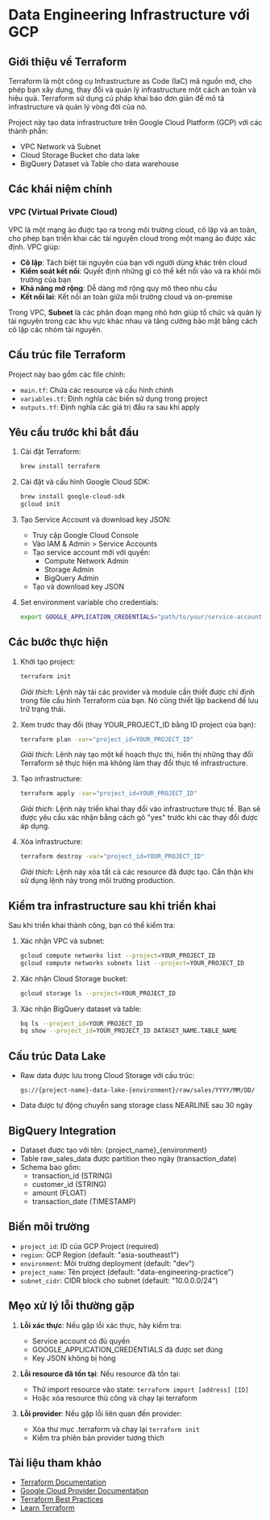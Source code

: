 # Data Engineering Infrastructure với GCP

## Giới thiệu về Terraform

Terraform là một công cụ Infrastructure as Code (IaC) mã nguồn mở, cho phép bạn xây dựng, thay đổi và quản lý infrastructure một cách an toàn và hiệu quả. Terraform sử dụng cú pháp khai báo đơn giản để mô tả infrastructure và quản lý vòng đời của nó.

Project này tạo data infrastructure trên Google Cloud Platform (GCP) với các thành phần:
- VPC Network và Subnet
- Cloud Storage Bucket cho data lake
- BigQuery Dataset và Table cho data warehouse

## Các khái niệm chính

### VPC (Virtual Private Cloud)
VPC là một mạng ảo được tạo ra trong môi trường cloud, cô lập và an toàn, cho phép bạn triển khai các tài nguyên cloud trong một mạng ảo được xác định. VPC giúp:
- **Cô lập**: Tách biệt tài nguyên của bạn với người dùng khác trên cloud
- **Kiểm soát kết nối**: Quyết định những gì có thể kết nối vào và ra khỏi môi trường của bạn
- **Khả năng mở rộng**: Dễ dàng mở rộng quy mô theo nhu cầu
- **Kết nối lai**: Kết nối an toàn giữa môi trường cloud và on-premise

Trong VPC, **Subnet** là các phân đoạn mạng nhỏ hơn giúp tổ chức và quản lý tài nguyên trong các khu vực khác nhau và tăng cường bảo mật bằng cách cô lập các nhóm tài nguyên.

## Cấu trúc file Terraform

Project này bao gồm các file chính:
- `main.tf`: Chứa các resource và cấu hình chính
- `variables.tf`: Định nghĩa các biến sử dụng trong project
- `outputs.tf`: Định nghĩa các giá trị đầu ra sau khi apply

## Yêu cầu trước khi bắt đầu

1. Cài đặt Terraform:
   ```bash
   brew install terraform
   ```

2. Cài đặt và cấu hình Google Cloud SDK:
   ```bash
   brew install google-cloud-sdk
   gcloud init
   ```

3. Tạo Service Account và download key JSON:
   - Truy cập Google Cloud Console
   - Vào IAM & Admin > Service Accounts
   - Tạo service account mới với quyền:
     - Compute Network Admin
     - Storage Admin
     - BigQuery Admin
   - Tạo và download key JSON

4. Set environment variable cho credentials:
   ```bash
   export GOOGLE_APPLICATION_CREDENTIALS="path/to/your/service-account-key.json"
   ```

## Các bước thực hiện

1. Khởi tạo project:
   ```bash
   terraform init
   ```
   *Giải thích*: Lệnh này tải các provider và module cần thiết được chỉ định trong file cấu hình Terraform của bạn. Nó cũng thiết lập backend để lưu trữ trạng thái.

2. Xem trước thay đổi (thay YOUR_PROJECT_ID bằng ID project của bạn):
   ```bash
   terraform plan -var="project_id=YOUR_PROJECT_ID"
   ```
   *Giải thích*: Lệnh này tạo một kế hoạch thực thi, hiển thị những thay đổi Terraform sẽ thực hiện mà không làm thay đổi thực tế infrastructure.

3. Tạo infrastructure:
   ```bash
   terraform apply -var="project_id=YOUR_PROJECT_ID"
   ```
   *Giải thích*: Lệnh này triển khai thay đổi vào infrastructure thực tế. Bạn sẽ được yêu cầu xác nhận bằng cách gõ "yes" trước khi các thay đổi được áp dụng.

4. Xóa infrastructure:
   ```bash
   terraform destroy -var="project_id=YOUR_PROJECT_ID"
   ```
   *Giải thích*: Lệnh này xóa tất cả các resource đã được tạo. Cẩn thận khi sử dụng lệnh này trong môi trường production.

## Kiểm tra infrastructure sau khi triển khai

Sau khi triển khai thành công, bạn có thể kiểm tra:

1. Xác nhận VPC và subnet:
   ```bash
   gcloud compute networks list --project=YOUR_PROJECT_ID
   gcloud compute networks subnets list --project=YOUR_PROJECT_ID
   ```

2. Xác nhận Cloud Storage bucket:
   ```bash
   gcloud storage ls --project=YOUR_PROJECT_ID
   ```

3. Xác nhận BigQuery dataset và table:
   ```bash
   bq ls --project_id=YOUR_PROJECT_ID
   bq show --project_id=YOUR_PROJECT_ID DATASET_NAME.TABLE_NAME
   ```

## Cấu trúc Data Lake

- Raw data được lưu trong Cloud Storage với cấu trúc:
  ```
  gs://{project-name}-data-lake-{environment}/raw/sales/YYYY/MM/DD/
  ```

- Data được tự động chuyển sang storage class NEARLINE sau 30 ngày

## BigQuery Integration

- Dataset được tạo với tên: {project_name}_{environment}
- Table raw_sales_data được partition theo ngày (transaction_date)
- Schema bao gồm:
  - transaction_id (STRING)
  - customer_id (STRING)
  - amount (FLOAT)
  - transaction_date (TIMESTAMP)

## Biến môi trường

- `project_id`: ID của GCP Project (required)
- `region`: GCP Region (default: "asia-southeast1")
- `environment`: Môi trường deployment (default: "dev")
- `project_name`: Tên project (default: "data-engineering-practice")
- `subnet_cidr`: CIDR block cho subnet (default: "10.0.0.0/24")

## Mẹo xử lý lỗi thường gặp

1. **Lỗi xác thực**: Nếu gặp lỗi xác thực, hãy kiểm tra:
   - Service account có đủ quyền
   - GOOGLE_APPLICATION_CREDENTIALS đã được set đúng
   - Key JSON không bị hỏng

2. **Lỗi resource đã tồn tại**: Nếu resource đã tồn tại:
   - Thử import resource vào state: `terraform import [address] [ID]`
   - Hoặc xóa resource thủ công và chạy lại terraform

3. **Lỗi provider**: Nếu gặp lỗi liên quan đến provider:
   - Xóa thư mục .terraform và chạy lại `terraform init`
   - Kiểm tra phiên bản provider tương thích

## Tài liệu tham khảo

- [Terraform Documentation](https://www.terraform.io/docs)
- [Google Cloud Provider Documentation](https://registry.terraform.io/providers/hashicorp/google/latest/docs)
- [Terraform Best Practices](https://cloud.google.com/docs/terraform/best-practices-for-terraform)
- [Learn Terraform](https://learn.hashicorp.com/terraform)